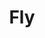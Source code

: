 ---
title: "Fly"
index: "fly"
permalink: /spells/fly/
tags:
  - Spell
  - 3rd Level
  - Transmutation
available_for:
  - Sorcerer
  - Warlock
  - Wizard
level: "3rd Level"
school: "Transmutation"
range: "Touch"
comp:
  - V
  - S
  - M
material: "a wing feather from any bird."
duration: "10 Minutes"
concentration: true
description: |
  You touch a willing creature. The target gains a flying speed of 60 feet for the duration. When the spell ends, the target falls if it is still aloft, unless it can stop the fall.

  **At higher levels.** When you cast this spell using a spell slot of 4th level or higher, you can target one additional creature for each slot level above 3rd.
excerpt: "You touch a willing creature."
source: "Basic Rules"
---